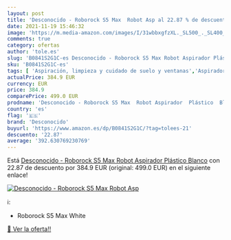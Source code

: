```yaml
---
layout: post
title: 'Desconocido - Roborock S5 Max  Robot Asp al 22.87 % de descuento'
date: 2021-11-19 15:46:32
image: 'https://m.media-amazon.com/images/I/31wbbxgfzXL._SL500_._SL400_.jpg'
comments: true
category: ofertas
author: 'tole.es'
slug: 'B0841S2G1C-es Desconocido - Roborock S5 Max Robot Aspirador Plástico Blanco'
sku: 'B0841S2G1C-es'
tags: [ 'Aspiración, limpieza y cuidado de suelo y ventanas','Aspiradoras','Hogar y cocina','Robots aspiradores','desconocido','roborock', ]
actualPrice: 384.9 EUR
currency: EUR
price: 384.9
comparePrice: 499.0 EUR
prodname: 'Desconocido - Roborock S5 Max  Robot Aspirador  Plástico  Blanco'
country: 'es'
flag: '🇪🇸'
brand: 'Desconocido'
buyurl: 'https://www.amazon.es/dp/B0841S2G1C/?tag=tolees-21'
descuento: '22.87'
average: '392.630769230769'
---
```


Está [Desconocido - Roborock S5 Max  Robot Aspirador  Plástico  Blanco](https://www.amazon.es/dp/B0841S2G1C/?tag=tolees-21) con 22.87 de descuento por 384.9 EUR (original: 499.0 EUR) en el siguiente enlace!

[![Desconocido - Roborock S5 Max  Robot Asp](https://m.media-amazon.com/images/I/31wbbxgfzXL._SL500_._SL400_.jpg)](https://www.amazon.es/dp/B0841S2G1C/?tag=tolees-21)

ℹ️:

- Roborock S5 Max White

[🛒 Ver la oferta!!](https://www.amazon.es/dp/B0841S2G1C/?tag=tolees-21)
